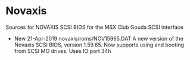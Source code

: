 # Novaxis
Sources for NOVAXIS SCSI BIOS for the MSX Club Gouda SCSI interface

- New 21-Apr-2019
  novaxis/roms/NOV15965.DAT
  A new version of the Novaxis SCSI BIOS, version 1.59.65. Now supports using and booting from SCSI MO drives.
  Uses IO port 34h




